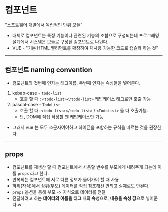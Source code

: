 # 컴포넌트

"소프트웨어 개발에서 독립적인 단위 모듈"

- 대체로 컴포넌트는 특정 기능이나 관련된 기능의 조합으로 구성되는데 프로그래밍 설계에서 시스템은 모듈로 구성된 컴포넌트로 나뉜다.
- VUE - "기본 HTML 엘리먼트를 확장하여 재사용 가능한 코드로 캡슐화 하는 것"

---

## 컴포넌트 naming convention

- 컴포넌트의 첫번째 인자는 태그이름, 두번째 인자는 속성들을 넣어준다.

1. kebab-case - `todo-list`
   - 호출 할 때 : `<todo-list></todo-list>` 케밥케이스 태그로만 호출 가능
2. pascal-case - `TodoList`
   - 호출 할 때: `<todo-list></todo-list>` / `<TodoList>` 둘 다 호출가능.
   - 단, DOM에 직접 작성할 땐 케밥케이스만 가능

- 그래서 vue 는 모두 소문자여야하고 하이픈을 포함하는 규칙을 따르는 것을 권장한다.

---

## props

- 컴포넌트를 재생산 할 때 컴포넌트에서 사용할 변수를 부모에게 내려주게 되는데 이를 `props` 라고 한다.
- 반복되는 컴포넌트에 서로 다른 정보가 들어가야 할 때 사용
- 하위(자식)에서 상위(부모) 데이터를 직접 참조해선 안되고 실제로도 안된다.
- `props` 옵션을 통해 부모 -> 자식으로 데이터를 전달
- 전달하려고 하는 **데이터의 이름을 태그 내의 속성**으로, **내용을 속성 값**으로 넣어준다.w